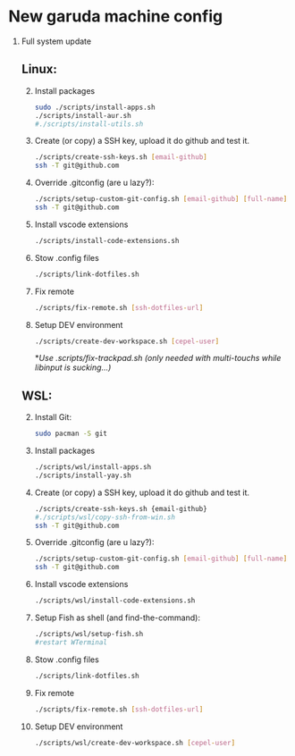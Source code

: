 # New garuda machine config

1. Full system update 

    ## Linux:

    2. Install packages 
        ```bash
        sudo ./scripts/install-apps.sh
        ./scripts/install-aur.sh
        #./scripts/install-utils.sh 
        ```

    3. Create (or copy) a SSH key, upload it do github and test it.
        ```bash
        ./scripts/create-ssh-keys.sh [email-github]
        ssh -T git@github.com
        ```
    4. Override .gitconfig (are u lazy?):
        ```bash
        ./scripts/setup-custom-git-config.sh [email-github] [full-name]
        ssh -T git@github.com
        ```
    5. Install vscode extensions
        ```bash
        ./scripts/install-code-extensions.sh
        ```

    6. Stow .config files
        ```bash
        ./scripts/link-dotfiles.sh 
        ```
    7. Fix remote
        ```bash
        ./scripts/fix-remote.sh [ssh-dotfiles-url]
        ```
    8. Setup DEV environment
        ```bash
        ./scripts/create-dev-workspace.sh [cepel-user]
        ```
        **Use .scripts/fix-trackpad.sh (only needed with multi-touchs while libinput is sucking...)*       


    ## WSL:
    
    2.  Install Git:
        ```bash
        sudo pacman -S git
        ```

    3. Install packages 
        ```bash        
        ./scripts/wsl/install-apps.sh 
        ./scripts/install-yay.sh        
        ```	

    4. Create (or copy) a SSH key, upload it do github and test it.
        ```bash
        ./scripts/create-ssh-keys.sh {email-github}
        #./scripts/wsl/copy-ssh-from-win.sh
        ssh -T git@github.com
        ```
    5. Override .gitconfig (are u lazy?):
        ```bash
        ./scripts/setup-custom-git-config.sh [email-github] [full-name]
        ssh -T git@github.com
        ```
    6. Install vscode extensions
        ```bash
        ./scripts/wsl/install-code-extensions.sh
        ```	
    7. Setup Fish as shell (and find-the-command):
        ```bash
        ./scripts/wsl/setup-fish.sh
        #restart WTerminal
        ```
    8. Stow .config files
        ```bash
        ./scripts/link-dotfiles.sh 
        ```    
    9. Fix remote
        ```bash
        ./scripts/fix-remote.sh [ssh-dotfiles-url]
        ```
    10. Setup DEV environment
        ```bash
        ./scripts/wsl/create-dev-workspace.sh [cepel-user]
        ```        


 
 

